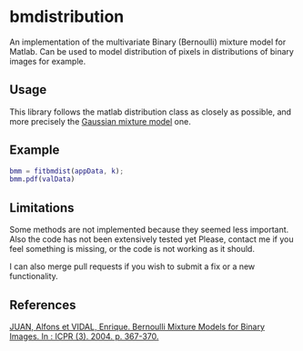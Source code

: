 # bmdistribution

An implementation of the multivariate Binary (Bernoulli) mixture model for 
Matlab. Can be used to model distribution of pixels in distributions of 
binary images for example.

## Usage

This library follows the matlab distribution class as closely as possible, and
more precisely the [Gaussian mixture
model](mathworks.com/help/stats/gmdistribution-class.html) one.

## Example

```matlab
bmm = fitbmdist(appData, k);
bmm.pdf(valData)
```

## Limitations

Some methods are not implemented because they seemed less important.
Also the code has not been extensively tested yet
Please, contact me if you feel something is missing, or the code is not 
working as it should.

I can also merge pull requests if you wish to submit a fix or a new 
functionality.

## References

[JUAN, Alfons et VIDAL, Enrique. Bernoulli Mixture Models for Binary Images.
In : ICPR (3). 2004. p.
367-370.](http://users.dsic.upv.es/~ajuan/research/2004/Juan04_08b.pdf)
